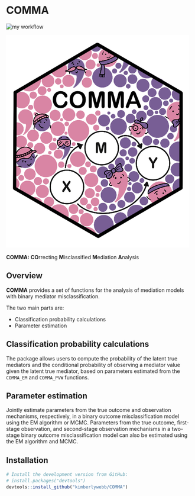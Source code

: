 # COMMA 

<!-- badges: start -->
![my workflow](https://github.com/kimberlywebb/COMMA/actions/workflows/r.yml/badge.svg)
<!-- badges: end -->

![ ](https://github.com/kimberlywebb/COMMA/blob/0c1c2c02f672d88543f2fc31a9813c242e24bfc6/COMMA_hex_sticker.png?raw=true)

**COMMA:** **CO**rrecting **M**isclassified **M**ediation **A**nalysis

Overview
--------------------------------------------------

**COMMA** provides a set of functions for the analysis of mediation models with binary mediator misclassification. 

The two main parts are:

- Classification probability calculations
- Parameter estimation 


Classification probability calculations
--------------------------------------------------
The package allows users to compute the probability of the latent true mediators and the conditional probability of observing a mediator value given the latent true mediator, based on parameters estimated from the `COMMA_EM` and `COMMA_PVW` functions.


Parameter estimation 
--------------------------------------------------
Jointly estimate parameters from the true outcome and observation mechanisms, respectively, in a binary outcome misclassification model using the EM algorithm or MCMC. Parameters from the true outcome, first-stage observation, and second-stage observation mechanisms in a two-stage binary outcome misclassification model can also be estimated using the EM algorithm and MCMC.

Installation
--------------------------------------------------

``` r
# Install the development version from GitHub:
# install.packages("devtools")
devtools::install_github("kimberlywebb/COMMA")
```
